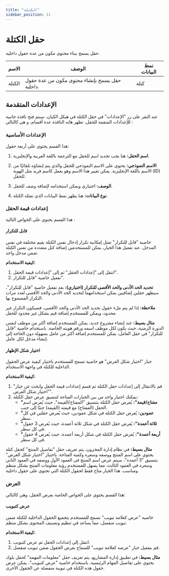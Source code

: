 ```yaml
---
title: "الكتلة"
sidebar_position: 11
---
```


# حقل الكتلة
حقل يسمح ببناء محتوى مكون من عدة حقول داخلية.

| الاسم            | الوصف                                                                      | نمط البيانات             | 
|--------------|--------------------------------------------------------------------------|------------------------|
| الكتلة  | حقل يسمح بإنشاء محتوى مكون من عدة حقول داخلية.                                | كتلة              |

## الإعدادات المتقدمة
عند النقر على زر "الإعدادات" في حقل الكتلة في هيكل الكيان، سيتم فتح نافذة جانبية للإعدادات المتقمة للحقل، تظهر هاته النافذة عدة أقسام، و هي كالتالي :

### الإعدادات الأساسية
هذا القسم يحتوي على أربعة حقول:

1. **اسم الحقل:** هنا يجب تحديد اسم للحقل مع الترجمة باللغة العربية والإنجليزية.

2. **الاسم النموذجي:** يحتوي على الاسم النموذجي للحقل والذي يتم إنشاؤه تلقائيًا من الاسم باللغة الإنجليزية. يمكن تغيير هذا الاسم وهو يعمل كاسم فريد مثل الهوية (ID) للحقل.

3. **الوصف:** اختياري ويمكن استخدامه لإضافة وصف للحقل.

4. **نوع البيانات:** هنا يظهر نمط البيانات الذي تمثله الكتلة.

### إعدادات قيمة الحقل
هذا القسم يحتوي على الخواص التالية : 

#### قابل للتكرار 
 خاصية "قابل للتكرار" تمثل إمكانية تكرار إدخال نفس الكنلة بقيم مختلفة في نفس المدخل. عند تفعيل هذا الخيار، يمكن للمستخدمين إضافة كتل متعددة من نفس الكنلة ضمن مدخل واحد.

**كيفية الاستخدام:**

1. انتقل إلى "إعدادات الحقل" ثم إلى "إعدادات قيمة الحقل". 
2. تفعيل خاصية "قابل للتكرار".

**تحديد الحد الأدنى والحد الأقصى للتكرار (اختياري):**
بعد تفعيل خاصية "قابل للتكرار"، سيظهر حقلين إضافيين يمكن استخدامهما لتحديد الحد الأدنى والحد الأقصى لعدد مرات التكرار المسموح بها.

**ملاحظة:** إذا لم يتم ملء حقول تحديد الحد الأدنى والحد الأقصى، فسيكون التكرار غير محدود، ويمكن للمستخدم إضافة قيم بشكل غير محدود للحقل.

**مثال بسيط:**
عند إنشاء مشروع جديد، يمكن للمستخدم إضافة أكثر من موظف لنفس الدورة الزمنية، حيث يكون لكل موظف اسمه ورقم هويته الخاصة. باستخدام خاصية "قابل للتكرار" في حقل العامل، يمكن للمستخدم إضافة أكثر من عامل بسهولة دون الحاجة إلى إنشاء مدخل لكل عامل.

#### اختيار شكل الإظهار 
 خيار "اختيار شكل العرض" هو خاصية تسمح للمستخدم باختيار كيفية عرض الحقول الداخلية للكتلة في واجهة الاستخدام.

**كيفية الاستخدام:**

1. "قم بالانتقال إلى إعدادات حقل الكتلة ثم قسم إعدادات قيمة الحقل وابحث عن خيار "اختيار شكل العرض".
2. يمكنك اختيار واحد من بين الخيارات المتاحة لتنسيق عرض حقل الكتلة:
   - **"مفتاح/قيمة":** يُعرض حقل الكتلة بتنسيق "المفتاح/القيمة"، حيث يُعرض اسم الحقل (المفتاح) مع قيمته (القيمة) جنبًا إلى جنب.
   - **"عمودين:** يُعرض حقل الكتلة في شكل عمودين، حيث يُعرض حقلين  في كل سطر.
   - **"ثلاثة أعمدة":** يُعرض حقل الكتلة في شكل ثلاثة أعمدة، حيث يُعرض 3 حقول  في كل سطر.
   - **"أربعة أعمدة":** يُعرض حقل الكتلة في شكل أربعة أعمدة،  حيث يُعرض 4 حقول  في كل سطر.

**مثال بسيط:** 
في نظام إدارة المخزون، يتم تعريف حقل "تفاصيل المنتج" كحقل كتلة يحتوي على اسم المنتج ووصفه وسعره وكمية المتاحة. باختيار "اختيار شكل العرض" بتنسيق "3 أعمدة"، سيتم عرض اسم المنتج في العمود الأول ووصفه في العمود الثاني وسعره في العمود الثالث، مما يسهل للمستخدم رؤية معلومات المنتج بشكل منظم ومناسب. هذا الخيار متاح فقط لحقول الكتلة التي تحتوي على حقول داخلية.

### العرض 
هذا القسم يحتوي على الخواص الخاصة بعرض الحقل، وهي كالتالي:

#### عرض كتبويب 
 خاصية "عرض كعلامة تبويب" تسمح للمستخدم بتجميع الحقول الداخلية للكتلة ضمن تبويب منفصل، مما يساعد في تنظيم وتصنيف المحتوى بشكل منظم.

**كيفية الاستخدام:**

1. انتقل إلى إعدادات  الحقل ثم عرض كتبويب.
2. قم بتفعيل خيار "عرضه كعلامة تبويب" للسماح بعرض الحقول ضمن  تبويب منفصل.

**مثال بسيط:** 
في تطبيق إدارة المشاريع، يتم تعريف حقل "معلومات المهمة" كحقل بلوك يحتوي على تفاصيل المهام الرئيسية. باستخدام خاصية "عرض كتبويب"، يمكن عرض حقول هذه الكتلة في تبويبة منفصلة عن الحقول الأخرى.

